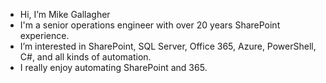 - Hi, I’m Mike Gallagher
- I'm a senior operations engineer with over 20 years SharePoint experience.
- I’m interested in SharePoint, SQL Server, Office 365, Azure, PowerShell, C#, and all kinds of automation. 
- I really enjoy automating SharePoint and 365.


<!---
GallTech/GallTech is a ✨ special ✨ repository because its `README.md` (this file) appears on your GitHub profile.
You can click the Preview link to take a look at your changes.
--->
